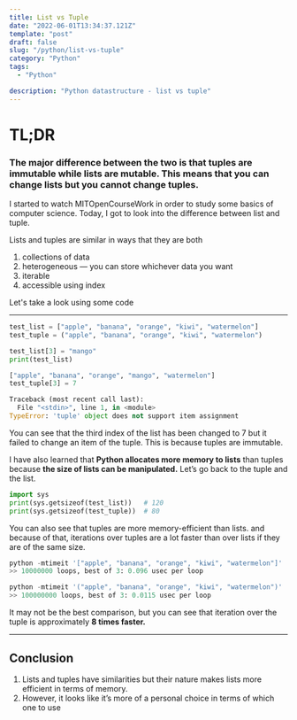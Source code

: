 ```yaml
---
title: List vs Tuple
date: "2022-06-01T13:34:37.121Z"
template: "post"
draft: false
slug: "/python/list-vs-tuple"
category: "Python"
tags:
  - "Python"

description: "Python datastructure - list vs tuple"
---
```


# TL;DR

### The major difference between the two is that tuples are immutable while lists are mutable. This means that you can change lists but you cannot change tuples.

I started to watch MITOpenCourseWork in order to study some basics of computer science. Today, I got to look into the difference between list and tuple.

Lists and tuples are similar in ways that they are both

1. collections of data
2. heterogeneous — you can store whichever data you want
3. iterable
4. accessible using index

Let's take a look using some code

---

```python
test_list = ["apple", "banana", "orange", "kiwi", "watermelon"]
test_tuple = ("apple", "banana", "orange", "kiwi", "watermelon")

test_list[3] = "mango"
print(test_list)

["apple", "banana", "orange", "mango", "watermelon"]
test_tuple[3] = 7

Traceback (most recent call last):
  File "<stdin>", line 1, in <module>
TypeError: 'tuple' object does not support item assignment
```

You can see that the third index of the list has been changed to 7 but it failed to change an item of the tuple. This is because tuples are immutable.

I have also learned that **Python allocates more memory to lists** than tuples because **the size of lists can be manipulated.** Let’s go back to the tuple and the list.

```python
import sys
print(sys.getsizeof(test_list))   # 120
print(sys.getsizeof(test_tuple))  # 80
```

You can also see that tuples are more memory-efficient than lists. and because of that, iterations over tuples are a lot faster than over lists if they are of the same size.

```python
python -mtimeit '["apple", "banana", "orange", "kiwi", "watermelon"]'
>> 10000000 loops, best of 3: 0.096 usec per loop

python -mtimeit '("apple", "banana", "orange", "kiwi", "watermelon")'
>> 100000000 loops, best of 3: 0.0115 usec per loop
```

It may not be the best comparison, but you can see that iteration over the tuple is approximately **8 times faster.**

---

## Conclusion

1. Lists and tuples have similarities but their nature makes lists more efficient in terms of memory.
2. However, it looks like it’s more of a personal choice in terms of which one to use

